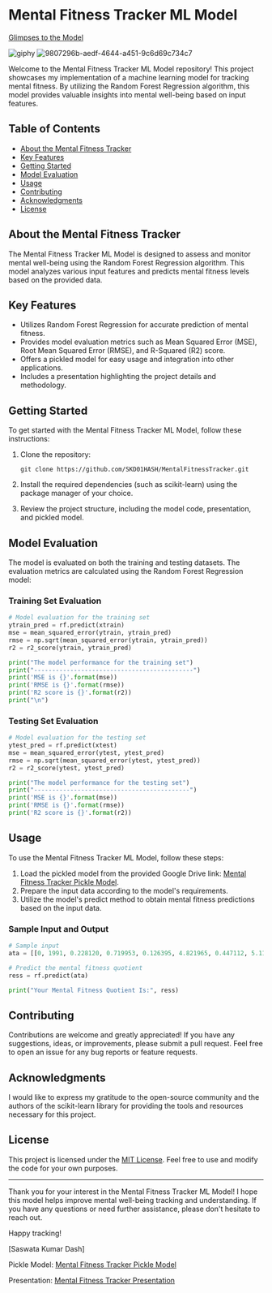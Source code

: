 # Mental Fitness Tracker ML Model

[Glimpses to the Model](https://drive.google.com/file/d/1sYJVyy3oU0ZjKhpvn2dGuIVEZiUddVYQ/view?usp=sharing)

![giphy](https://github.com/SKD01HASH/MENTALFITNESSTRACKER/assets/94286342/546f4ee9-95d2-4e2b-9cb5-b76167957e8e)
![9807296b-aedf-4644-a451-9c6d69c734c7](https://github.com/SKD01HASH/MENTALFITNESSTRACKER/assets/94286342/05fcdf42-c509-4cef-a777-1b6a0d7d2a72)



Welcome to the Mental Fitness Tracker ML Model repository! This project showcases my implementation of a machine learning model for tracking mental fitness. By utilizing the Random Forest Regression algorithm, this model provides valuable insights into mental well-being based on input features.

## Table of Contents

- [About the Mental Fitness Tracker](#about-the-mental-fitness-tracker)
- [Key Features](#key-features)
- [Getting Started](#getting-started)
- [Model Evaluation](#model-evaluation)
- [Usage](#usage)
- [Contributing](#contributing)
- [Acknowledgments](#acknowledgments)
- [License](#license)

## About the Mental Fitness Tracker

The Mental Fitness Tracker ML Model is designed to assess and monitor mental well-being using the Random Forest Regression algorithm. This model analyzes various input features and predicts mental fitness levels based on the provided data.

## Key Features

- Utilizes Random Forest Regression for accurate prediction of mental fitness.
- Provides model evaluation metrics such as Mean Squared Error (MSE), Root Mean Squared Error (RMSE), and R-Squared (R2) score.
- Offers a pickled model for easy usage and integration into other applications.
- Includes a presentation highlighting the project details and methodology.

## Getting Started

To get started with the Mental Fitness Tracker ML Model, follow these instructions:

1. Clone the repository:
   ```
   git clone https://github.com/SKD01HASH/MentalFitnessTracker.git
   ```

2. Install the required dependencies (such as scikit-learn) using the package manager of your choice.

3. Review the project structure, including the model code, presentation, and pickled model.

## Model Evaluation

The model is evaluated on both the training and testing datasets. The evaluation metrics are calculated using the Random Forest Regression model:

### Training Set Evaluation

```python
# Model evaluation for the training set
ytrain_pred = rf.predict(xtrain)
mse = mean_squared_error(ytrain, ytrain_pred)
rmse = np.sqrt(mean_squared_error(ytrain, ytrain_pred))
r2 = r2_score(ytrain, ytrain_pred)

print("The model performance for the training set")
print("--------------------------------------------")
print('MSE is {}'.format(mse))
print('RMSE is {}'.format(rmse))
print('R2 score is {}'.format(r2))
print("\n")
```

### Testing Set Evaluation

```python
# Model evaluation for the testing set
ytest_pred = rf.predict(xtest)
mse = mean_squared_error(ytest, ytest_pred)
rmse = np.sqrt(mean_squared_error(ytest, ytest_pred))
r2 = r2_score(ytest, ytest_pred)

print("The model performance for the testing set")
print("-------------------------------------------")
print('MSE is {}'.format(mse))
print('RMSE is {}'.format(rmse))
print('R2 score is {}'.format(r2))
```

## Usage

To use the Mental Fitness Tracker ML Model, follow these steps:

1. Load the pickled model from the provided Google Drive link: [Mental Fitness Tracker Pickle Model](https://drive.google.com/file/d/1rM9qf4fBbQ1EQMxRxv5xeWOZDF4ysnwE/view?usp=share_link).
2. Prepare the input data according to the model's requirements.
3. Utilize the model's predict method to obtain mental fitness predictions based on the input data.

### Sample Input and Output

```python
# Sample input
ata = [[0, 1991, 0.228120, 0.719953, 0.126395, 4.821965, 0.447112, 5.116306, 0.444250]]

# Predict the mental fitness quotient
ress = rf.predict(ata)

print("Your Mental Fitness Quotient Is:", ress)
```

## Contributing

Contributions are welcome and greatly appreciated! If you have any suggestions, ideas, or improvements, please submit a pull request. Feel free to open an issue for any bug reports or feature requests.

## Acknowledgments

I would like to express my gratitude to the open-source community and the authors of the scikit-learn library for providing the tools and resources necessary for this project.

## License

This project is licensed under the [MIT License](LICENSE). Feel free to use and modify the code for your own purposes.

---

Thank you for your interest in the Mental Fitness Tracker ML Model! I hope this model helps improve mental well-being tracking and understanding. If you have any questions or need further assistance, please don't hesitate to reach out.

Happy tracking!

[Saswata Kumar Dash]

Pickle Model: [Mental Fitness Tracker Pickle Model](https://drive.google.com/file/d/1rM9qf4fBbQ1EQMxRxv5xeWOZDF4ysnwE/view?usp=share_link)

Presentation: [Mental Fitness Tracker Presentation](https://docs.google.com/presentation/d/1ZZ99QMfRMJ6Lbb57NCA4_DLDghP4-CMN/edit?usp=drive_link&ouid=109870843568571470302&rtpof=true&sd=true)
